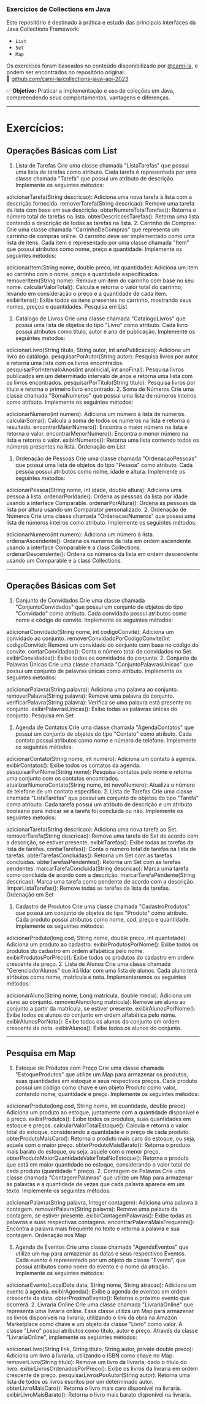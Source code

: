 ### Exercícios de Collections em Java

Este repositório é destinado à prática e estudo das principais interfaces da Java Collections Framework:

- `List`
- `Set`
- `Map`

Os exercícios foram baseados no conteúdo disponibilizado por [@cami-la](https://github.com/cami-la), e podem ser encontrados no repositório original:  
🔗 [github.com/cami-la/collections-java-api-2023](https://github.com/cami-la/collections-java-api-2023)

✅ **Objetivo:** Praticar a implementação e uso de coleções em Java, compreendendo seus comportamentos, vantagens e diferenças.

---

# Exercícios:

## Operações Básicas com List
1. Lista de Tarefas
Crie uma classe chamada "ListaTarefas" que possui uma lista de tarefas como atributo. Cada tarefa é representada por uma classe chamada "Tarefa" que possui um atributo de descrição. Implemente os seguintes métodos:

adicionarTarefa(String descricao): Adiciona uma nova tarefa à lista com a descrição fornecida.
removerTarefa(String descricao): Remove uma tarefa da lista com base em sua descrição.
obterNumeroTotalTarefas(): Retorna o número total de tarefas na lista.
obterDescricoesTarefas(): Retorna uma lista contendo a descrição de todas as tarefas na lista.
2. Carrinho de Compras:
Crie uma classe chamada "CarrinhoDeCompras" que representa um carrinho de compras online. O carrinho deve ser implementado como uma lista de itens. Cada item é representado por uma classe chamada "Item" que possui atributos como nome, preço e quantidade. Implemente os seguintes métodos:

adicionarItem(String nome, double preco, int quantidade): Adiciona um item ao carrinho com o nome, preço e quantidade especificados.
removerItem(String nome): Remove um item do carrinho com base no seu nome.
calcularValorTotal(): Calcula e retorna o valor total do carrinho, levando em consideração o preço e a quantidade de cada item.
exibirItens(): Exibe todos os itens presentes no carrinho, mostrando seus nomes, preços e quantidades.
Pesquisa em List
1. Catálogo de Livros
Crie uma classe chamada "CatalogoLivros" que possui uma lista de objetos do tipo "Livro" como atributo. Cada livro possui atributos como título, autor e ano de publicação. Implemente os seguintes métodos:

adicionarLivro(String titulo, String autor, int anoPublicacao): Adiciona um livro ao catálogo.
pesquisarPorAutor(String autor): Pesquisa livros por autor e retorna uma lista com os livros encontrados.
pesquisarPorIntervaloAnos(int anoInicial, int anoFinal): Pesquisa livros publicados em um determinado intervalo de anos e retorna uma lista com os livros encontrados.
pesquisarPorTitulo(String titulo): Pesquisa livros por título e retorna o primeiro livro encontrado.
2. Soma de Números
Crie uma classe chamada "SomaNumeros" que possui uma lista de números inteiros como atributo. Implemente os seguintes métodos:

adicionarNumero(int numero): Adiciona um número à lista de números.
calcularSoma(): Calcula a soma de todos os números na lista e retorna o resultado.
encontrarMaiorNumero(): Encontra o maior número na lista e retorna o valor.
encontrarMenorNumero(): Encontra o menor número na lista e retorna o valor.
exibirNumeros(): Retorna uma lista contendo todos os números presentes na lista.
Ordenação em List
1. Ordenação de Pessoas
Crie uma classe chamada "OrdenacaoPessoas" que possui uma lista de objetos do tipo "Pessoa" como atributo. Cada pessoa possui atributos como nome, idade e altura. Implemente os seguintes métodos:

adicionarPessoa(String nome, int idade, double altura): Adiciona uma pessoa à lista.
ordenarPorIdade(): Ordena as pessoas da lista por idade usando a interface Comparable.
ordenarPorAltura(): Ordena as pessoas da lista por altura usando um Comparator personalizado.
2. Ordenação de Números
Crie uma classe chamada "OrdenacaoNumeros" que possui uma lista de números inteiros como atributo. Implemente os seguintes métodos:

adicionarNumero(int numero): Adiciona um número à lista.
ordenarAscendente(): Ordena os números da lista em ordem ascendente usando a interface Comparable e a class Collections.
ordenarDescendente(): Ordena os números da lista em ordem descendente usando um Comparable e a class Collections.


---

## Operações Básicas com Set
1. Conjunto de Convidados
Crie uma classe chamada "ConjuntoConvidados" que possui um conjunto de objetos do tipo "Convidado" como atributo. Cada convidado possui atributos como nome e código do convite. Implemente os seguintes métodos:

adicionarConvidado(String nome, int codigoConvite): Adiciona um convidado ao conjunto.
removerConvidadoPorCodigoConvite(int codigoConvite): Remove um convidado do conjunto com base no código do convite.
contarConvidados(): Conta o número total de convidados no Set.
exibirConvidados(): Exibe todos os convidados do conjunto.
2. Conjunto de Palavras Únicas
Crie uma classe chamada "ConjuntoPalavrasUnicas" que possui um conjunto de palavras únicas como atributo. Implemente os seguintes métodos:

adicionarPalavra(String palavra): Adiciona uma palavra ao conjunto.
removerPalavra(String palavra): Remove uma palavra do conjunto.
verificarPalavra(String palavra): Verifica se uma palavra está presente no conjunto.
exibirPalavrasUnicas(): Exibe todas as palavras únicas do conjunto.
Pesquisa em Set
1. Agenda de Contatos
Crie uma classe chamada "AgendaContatos" que possui um conjunto de objetos do tipo "Contato" como atributo. Cada contato possui atributos como nome e número de telefone. Implemente os seguintes métodos:

adicionarContato(String nome, int numero): Adiciona um contato à agenda.
exibirContatos(): Exibe todos os contatos da agenda.
pesquisarPorNome(String nome): Pesquisa contatos pelo nome e retorna uma conjunto com os contatos encontrados.
atualizarNumeroContato(String nome, int novoNumero): Atualiza o número de telefone de um contato específico.
2. Lista de Tarefas
Crie uma classe chamada "ListaTarefas" que possui um conjunto de objetos do tipo "Tarefa" como atributo. Cada tarefa possui um atributo de descrição e um atributo booleano para indicar se a tarefa foi concluída ou não. Implemente os seguintes métodos:

adicionarTarefa(String descricao): Adiciona uma nova tarefa ao Set.
removerTarefa(String descricao): Remove uma tarefa do Set de acordo com a descrição, se estiver presente.
exibirTarefas(): Exibe todas as tarefas da lista de tarefas.
contarTarefas(): Conta o número total de tarefas na lista de tarefas.
obterTarefasConcluidas(): Retorna um Set com as tarefas concluídas.
obterTarefasPendentes(): Retorna um Set com as tarefas pendentes.
marcarTarefaConcluida(String descricao): Marca uma tarefa como concluída de acordo com a descrição.
marcarTarefaPendente(String descricao): Marca uma tarefa como pendente de acordo com a descrição.
limparListaTarefas(): Remove todas as tarefas da lista de tarefas.
Ordenação em Set
1. Cadastro de Produtos
Crie uma classe chamada "CadastroProdutos" que possui um conjunto de objetos do tipo "Produto" como atributo. Cada produto possui atributos como nome, cod, preço e quantidade. Implemente os seguintes métodos:

adicionarProduto(long cod, String nome, double preco, int quantidade): Adiciona um produto ao cadastro.
exibirProdutosPorNome(): Exibe todos os produtos do cadastro em ordem alfabética pelo nome.
exibirProdutosPorPreco(): Exibe todos os produtos do cadastro em ordem crescente de preço.
2. Lista de Alunos
Crie uma classe chamada "GerenciadorAlunos" que irá lidar com uma lista de alunos. Cada aluno terá atributos como nome, matrícula e nota. Implementaremos os seguintes métodos:

adicionarAluno(String nome, Long matricula, double media): Adiciona um aluno ao conjunto.
removerAluno(long matricula): Remove um aluno ao conjunto a partir da matricula, se estiver presente.
exibirAlunosPorNome(): Exibe todos os alunos do conjunto em ordem alfabética pelo nome.
exibirAlunosPorNota(): Exibe todos os alunos do conjunto em ordem crescente de nota.
exibirAlunos(): Exibe todos os alunos do conjunto.

---

## Pesquisa em Map
1. Estoque de Produtos com Preço
Crie uma classe chamada "EstoqueProdutos" que utilize um Map para armazenar os produtos, suas quantidades em estoque e seus respectivos preços. Cada produto possui um código como chave e um objeto Produto como valor, contendo nome, quantidade e preço. Implemente os seguintes métodos:

adicionarProduto(long cod, String nome, int quantidade, double preco): Adiciona um produto ao estoque, juntamente com a quantidade disponível e o preço.
exibirProdutos(): Exibe todos os produtos, suas quantidades em estoque e preços.
calcularValorTotalEstoque(): Calcula e retorna o valor total do estoque, considerando a quantidade e o preço de cada produto.
obterProdutoMaisCaro(): Retorna o produto mais caro do estoque, ou seja, aquele com o maior preço.
obterProdutoMaisBarato(): Retorna o produto mais barato do estoque, ou seja, aquele com o menor preço.
obterProdutoMaiorQuantidadeValorTotalNoEstoque(): Retorna o produto que está em maior quantidade no estoque, considerando o valor total de cada produto (quantidade * preço).
2. Contagem de Palavras
Crie uma classe chamada "ContagemPalavras" que utilize um Map para armazenar as palavras e a quantidade de vezes que cada palavra aparece em um texto. Implemente os seguintes métodos:

adicionarPalavra(String palavra, Integer contagem): Adiciona uma palavra à contagem.
removerPalavra(String palavra): Remove uma palavra da contagem, se estiver presente.
exibirContagemPalavras(): Exibe todas as palavras e suas respectivas contagens.
encontrarPalavraMaisFrequente(): Encontra a palavra mais frequente no texto e retorna a palavra e sua contagem.
Ordenação nos Map
1. Agenda de Eventos
Crie uma classe chamada "AgendaEventos" que utilize um `Map` para armazenar as datas e seus respectivos Eventos. Cada evento é representado por um objeto da classe "Evento", que possui atributos como nome do evento e o nome da atração. Implemente os seguintes métodos:

adicionarEvento(LocalDate data, String nome, String atracao): Adiciona um evento à agenda.
exibirAgenda(): Exibe a agenda de eventos em ordem crescente de data.
obterProximoEvento(): Retorna o próximo evento que ocorrerá.
2. Livraria Online
Crie uma classe chamada "LivrariaOnline" que representa uma livraria online. Essa classe utiliza um Map para armazenar os livros disponíveis na livraria, utilizando o link da obra na Amazon Marketplace como chave e um objeto da classe "Livro" como valor. A classe "Livro" possui atributos como título, autor e preço. Através da classe "LivrariaOnline", implemente os seguintes métodos:

adicionarLivro(String link, String titulo, String autor, private double preco): Adiciona um livro à livraria, utilizando o ISBN como chave no Map.
removerLivro(String titulo): Remove um livro da livraria, dado o titulo do livro.
exibirLivrosOrdenadosPorPreco(): Exibe os livros da livraria em ordem crescente de preço.
pesquisarLivrosPorAutor(String autor): Retorna uma lista de todos os livros escritos por um determinado autor.
obterLivroMaisCaro(): Retorna o livro mais caro disponível na livraria.
exibirLivroMaisBarato(): Retorna o livro mais barato disponível na livraria.
